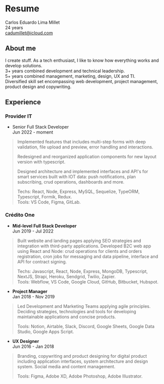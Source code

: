 # Resume
Carlos Eduardo Lima Millet  
24 years  
cadumillet@icloud.com

## About me
I create stuff. As a tech enthusiast, I like to know how everything works and develop solutions.  
3+ years combined development and technical leadership.  
5+ years combined management, marketing, design, UX and TI.  
Diversified skill set encompassing web development, project management, product design and copywriting.  

## Experience

### Provider IT
- Senior Full Stack Developer  
Jun 2022 - moment

> Implemented features that includes multi-step forms with deep validation, file upload and preview, error handling and interactions.
> 
> Redesigned and reorganized application components for new layout version with typescript.
> 
> Designed architecture and implemented interfaces and API's for smart services built with IOT data: push notifications, plan subscribing, crud operations, dashboards and more.  
>  
> Techs: React, Node, Express, MySQL, Sequelize, TypeORM, Typescript, Formik, Redux.  
> Tools: VS Code, Figma, GitLab.

### Crédito One
- **Mid-level Full Stack Developer**  
Jun 2019 - Jul 2022  

> Built website and landing pages applying SEO strategies and integration with third-party applications. Developed B2C web app using React and Node: crud operations for clients and orders registration, cron jobs for messaging and data pipeline, interface and API for contract signing.  
> 
> Techs: Javascript, React, Node, Express, MongoDB, Typescript, NextJS, Strapi, Heroku, Sendgrid, Twilio, Zapier.  
> Tools: Webflow, VS Code, Google Cloud, GitHub, Bitbucket, Hubspot.

- **Project Manager**  
Jan 2018 - Nov 2019

> Led Development and Marketing Teams applying agile principles. Deciding strategies, technologies and tools for developing maintainable applications and concise products.  
> 
> Tools: Notion, Airtable, Slack, Discord, Google Sheets, Google Data Studio, Google Apps Script.

- **UX Designer**  
Jun 2016 - Jan 2018

> Branding, copywriting and product designing for digital product including application interfaces, system architecture and design system. Social media and content management.  
> 
> Tools: Figma, Adobe XD, Adobe Photoshop, Adobe Illustrator.
